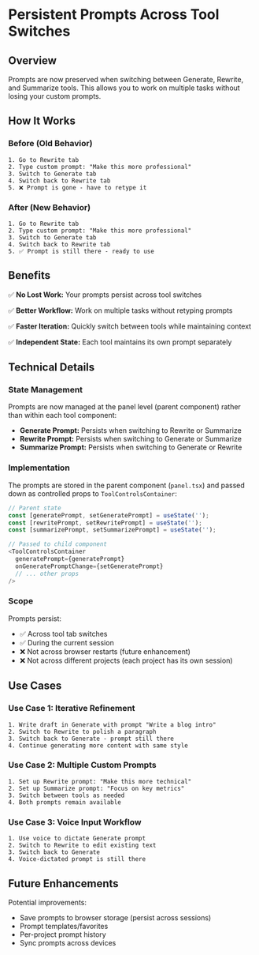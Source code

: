# Persistent Prompts Across Tool Switches

## Overview

Prompts are now preserved when switching between Generate, Rewrite, and Summarize tools. This allows you to work on multiple tasks without losing your custom prompts.

## How It Works

### Before (Old Behavior)
```
1. Go to Rewrite tab
2. Type custom prompt: "Make this more professional"
3. Switch to Generate tab
4. Switch back to Rewrite tab
5. ❌ Prompt is gone - have to retype it
```

### After (New Behavior)
```
1. Go to Rewrite tab
2. Type custom prompt: "Make this more professional"
3. Switch to Generate tab
4. Switch back to Rewrite tab
5. ✅ Prompt is still there - ready to use
```

## Benefits

✅ **No Lost Work:** Your prompts persist across tool switches

✅ **Better Workflow:** Work on multiple tasks without retyping prompts

✅ **Faster Iteration:** Quickly switch between tools while maintaining context

✅ **Independent State:** Each tool maintains its own prompt separately

## Technical Details

### State Management

Prompts are now managed at the panel level (parent component) rather than within each tool component:

- **Generate Prompt:** Persists when switching to Rewrite or Summarize
- **Rewrite Prompt:** Persists when switching to Generate or Summarize  
- **Summarize Prompt:** Persists when switching to Generate or Rewrite

### Implementation

The prompts are stored in the parent component (`panel.tsx`) and passed down as controlled props to `ToolControlsContainer`:

```typescript
// Parent state
const [generatePrompt, setGeneratePrompt] = useState('');
const [rewritePrompt, setRewritePrompt] = useState('');
const [summarizePrompt, setSummarizePrompt] = useState('');

// Passed to child component
<ToolControlsContainer
  generatePrompt={generatePrompt}
  onGeneratePromptChange={setGeneratePrompt}
  // ... other props
/>
```

### Scope

Prompts persist:
- ✅ Across tool tab switches
- ✅ During the current session
- ❌ Not across browser restarts (future enhancement)
- ❌ Not across different projects (each project has its own session)

## Use Cases

### Use Case 1: Iterative Refinement
```
1. Write draft in Generate with prompt "Write a blog intro"
2. Switch to Rewrite to polish a paragraph
3. Switch back to Generate - prompt still there
4. Continue generating more content with same style
```

### Use Case 2: Multiple Custom Prompts
```
1. Set up Rewrite prompt: "Make this more technical"
2. Set up Summarize prompt: "Focus on key metrics"
3. Switch between tools as needed
4. Both prompts remain available
```

### Use Case 3: Voice Input Workflow
```
1. Use voice to dictate Generate prompt
2. Switch to Rewrite to edit existing text
3. Switch back to Generate
4. Voice-dictated prompt is still there
```

## Future Enhancements

Potential improvements:
- Save prompts to browser storage (persist across sessions)
- Prompt templates/favorites
- Per-project prompt history
- Sync prompts across devices
